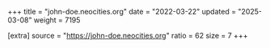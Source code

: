 +++
title = "john-doe.neocities.org"
date = "2022-03-22"
updated = "2025-03-08"
weight = 7195

[extra]
source = "https://john-doe.neocities.org"
ratio = 62
size = 7
+++
